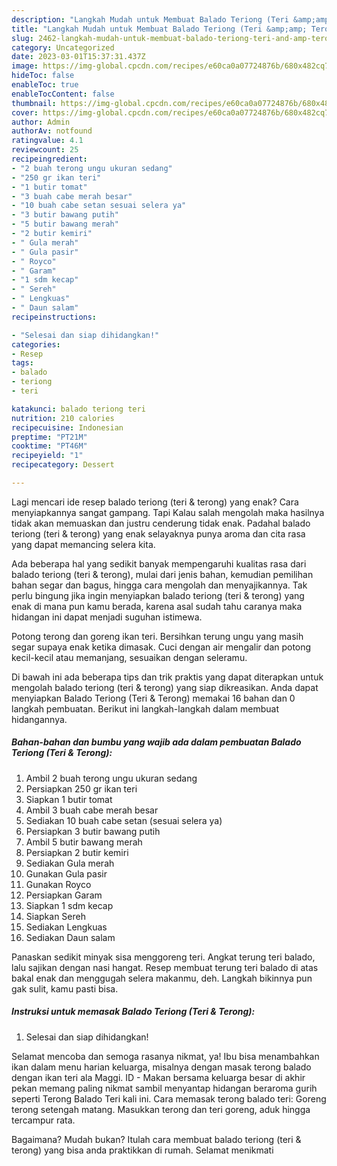 ```yaml
---
description: "Langkah Mudah untuk Membuat Balado Teriong (Teri &amp;amp; Terong) yang Enak"
title: "Langkah Mudah untuk Membuat Balado Teriong (Teri &amp;amp; Terong) yang Enak"
slug: 2462-langkah-mudah-untuk-membuat-balado-teriong-teri-and-amp-terong-yang-enak
category: Uncategorized
date: 2023-03-01T15:37:31.437Z
image: https://img-global.cpcdn.com/recipes/e60ca0a07724876b/680x482cq70/balado-teriong-teri-terong-foto-resep-utama.jpg
hideToc: false
enableToc: true
enableTocContent: false
thumbnail: https://img-global.cpcdn.com/recipes/e60ca0a07724876b/680x482cq70/balado-teriong-teri-terong-foto-resep-utama.jpg
cover: https://img-global.cpcdn.com/recipes/e60ca0a07724876b/680x482cq70/balado-teriong-teri-terong-foto-resep-utama.jpg
author: Admin
authorAv: notfound
ratingvalue: 4.1
reviewcount: 25
recipeingredient:
- "2 buah terong ungu ukuran sedang"
- "250 gr ikan teri"
- "1 butir tomat"
- "3 buah cabe merah besar"
- "10 buah cabe setan sesuai selera ya"
- "3 butir bawang putih"
- "5 butir bawang merah"
- "2 butir kemiri"
- " Gula merah"
- " Gula pasir"
- " Royco"
- " Garam"
- "1 sdm kecap"
- " Sereh"
- " Lengkuas"
- " Daun salam"
recipeinstructions:

- "Selesai dan siap dihidangkan!"
categories:
- Resep
tags:
- balado
- teriong
- teri

katakunci: balado teriong teri 
nutrition: 210 calories
recipecuisine: Indonesian
preptime: "PT21M"
cooktime: "PT46M"
recipeyield: "1"
recipecategory: Dessert

---
```



Lagi mencari ide resep balado teriong (teri &amp; terong) yang enak? Cara menyiapkannya sangat gampang. Tapi Kalau salah mengolah maka hasilnya tidak akan memuaskan dan justru cenderung tidak enak. Padahal balado teriong (teri &amp; terong) yang enak selayaknya punya aroma dan cita rasa yang dapat memancing selera kita.


Ada beberapa hal yang sedikit banyak mempengaruhi kualitas rasa dari balado teriong (teri &amp; terong), mulai dari jenis bahan, kemudian pemilihan bahan segar dan bagus, hingga cara mengolah dan menyajikannya. Tak perlu bingung jika ingin menyiapkan balado teriong (teri &amp; terong) yang enak di mana pun kamu berada, karena asal sudah tahu caranya maka hidangan ini dapat menjadi suguhan istimewa.

Potong terong dan goreng ikan teri. Bersihkan terung ungu yang masih segar supaya enak ketika dimasak. Cuci dengan air mengalir dan potong kecil-kecil atau memanjang, sesuaikan dengan seleramu.


Di bawah ini ada beberapa tips dan trik praktis yang dapat diterapkan untuk mengolah balado teriong (teri &amp; terong) yang siap dikreasikan. Anda dapat menyiapkan Balado Teriong (Teri &amp; Terong) memakai 16 bahan dan 0 langkah pembuatan. Berikut ini langkah-langkah dalam membuat hidangannya.

<!--inarticleads1-->

##### Bahan-bahan dan bumbu yang wajib ada dalam pembuatan Balado Teriong (Teri &amp; Terong):

1. Ambil 2 buah terong ungu ukuran sedang
1. Persiapkan 250 gr ikan teri
1. Siapkan 1 butir tomat
1. Ambil 3 buah cabe merah besar
1. Sediakan 10 buah cabe setan (sesuai selera ya)
1. Persiapkan 3 butir bawang putih
1. Ambil 5 butir bawang merah
1. Persiapkan 2 butir kemiri
1. Sediakan  Gula merah
1. Gunakan  Gula pasir
1. Gunakan  Royco
1. Persiapkan  Garam
1. Siapkan 1 sdm kecap
1. Siapkan  Sereh
1. Sediakan  Lengkuas
1. Sediakan  Daun salam


Panaskan sedikit minyak sisa menggoreng teri. Angkat terung teri balado, lalu sajikan dengan nasi hangat. Resep membuat terung teri balado di atas bakal enak dan menggugah selera makanmu, deh. Langkah bikinnya pun gak sulit, kamu pasti bisa. 

<!--inarticleads2-->

##### Instruksi untuk memasak Balado Teriong (Teri &amp; Terong):


1. Selesai dan siap dihidangkan!

Selamat mencoba dan semoga rasanya nikmat, ya! Ibu bisa menambahkan ikan dalam menu harian keluarga, misalnya dengan masak terong balado dengan ikan teri ala Maggi. ID - Makan bersama keluarga besar di akhir pekan memang paling nikmat sambil menyantap hidangan beraroma gurih seperti Terong Balado Teri kali ini. Cara memasak terong balado teri: Goreng terong setengah matang. Masukkan terong dan teri goreng, aduk hingga tercampur rata. 

Bagaimana? Mudah bukan? Itulah cara membuat balado teriong (teri &amp; terong) yang bisa anda praktikkan di rumah. Selamat menikmati
